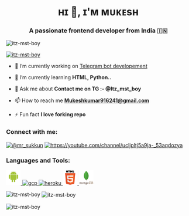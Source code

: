 <h1 align="center">ʜɪ 👋, ɪ'ᴍ ᴍᴜᴋᴇsʜ</h1>
<h3 align="center">A passionate frontend developer from India 🇮🇳</h3>

<p align="left"> <img src="https://komarev.com/ghpvc/?username=itz-mst-boy&label=Profile%20views&color=0e75b6&style=flat" alt="itz-mst-boy" /> </p>

<p align="left"> <a href="https://github.com/ryo-ma/github-profile-trophy"><img src="https://github-profile-trophy.vercel.app/?username=itz-mst-boy" alt="itz-mst-boy" /></a> </p>

- 🔭 I’m currently working on [Telegram bot developement](Itz-mst-boy/Itz-mst-boy)

- 🌱 I’m currently learning **HTML, Python..**

- 💬 Ask me about **Contact me on TG :- @Itz_mst_boy**

- 📫 How to reach me **Mukeshkumar916241@gmail.com**

- ⚡ Fun fact **I love forking repo**

<h3 align="left">Connect with me:</h3>
<p align="left">
<a href="https://instagram.com/@mr_sukkun" target="blank"><img align="center" src="https://raw.githubusercontent.com/rahuldkjain/github-profile-readme-generator/master/src/images/icons/Social/instagram.svg" alt="@mr_sukkun" height="30" width="40" /></a>
<a href="https://www.youtube.com/c/https://youtube.com/channel/ucljpltj5a9ja-_53aqdozya" target="blank"><img align="center" src="https://raw.githubusercontent.com/rahuldkjain/github-profile-readme-generator/master/src/images/icons/Social/youtube.svg" alt="https://youtube.com/channel/ucljpltj5a9ja-_53aqdozya" height="30" width="40" /></a>
</p>

<h3 align="left">Languages and Tools:</h3>
<p align="left"> <a href="https://developer.android.com" target="_blank" rel="noreferrer"> <img src="https://raw.githubusercontent.com/devicons/devicon/master/icons/android/android-original-wordmark.svg" alt="android" width="40" height="40"/> </a> <a href="https://cloud.google.com" target="_blank" rel="noreferrer"> <img src="https://www.vectorlogo.zone/logos/google_cloud/google_cloud-icon.svg" alt="gcp" width="40" height="40"/> </a> <a href="https://heroku.com" target="_blank" rel="noreferrer"> <img src="https://www.vectorlogo.zone/logos/heroku/heroku-icon.svg" alt="heroku" width="40" height="40"/> </a> <a href="https://www.w3.org/html/" target="_blank" rel="noreferrer"> <img src="https://raw.githubusercontent.com/devicons/devicon/master/icons/html5/html5-original-wordmark.svg" alt="html5" width="40" height="40"/> </a> <a href="https://www.mongodb.com/" target="_blank" rel="noreferrer"> <img src="https://raw.githubusercontent.com/devicons/devicon/master/icons/mongodb/mongodb-original-wordmark.svg" alt="mongodb" width="40" height="40"/> </a> </p>

<p><img align="left" src="https://github-readme-stats.vercel.app/api/top-langs?username=itz-mst-boy&show_icons=true&locale=en&layout=compact" alt="itz-mst-boy" /></p>

<p>&nbsp;<img align="center" src="https://github-readme-stats.vercel.app/api?username=itz-mst-boy&show_icons=true&locale=en" alt="itz-mst-boy" /></p>

<p><img align="center" src="https://github-readme-streak-stats.herokuapp.com/?user=itz-mst-boy&" alt="itz-mst-boy" /></p>
